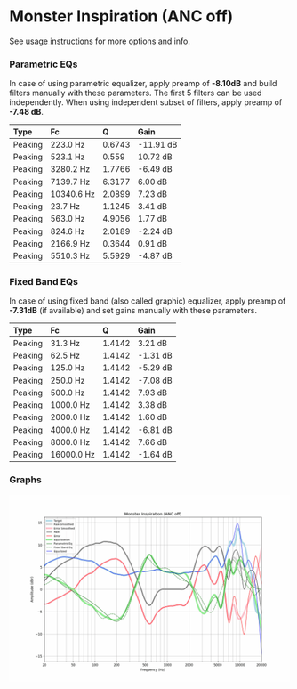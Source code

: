 # Monster Inspiration (ANC off)
See [usage instructions](https://github.com/jaakkopasanen/AutoEq#usage) for more options and info.

### Parametric EQs
In case of using parametric equalizer, apply preamp of **-8.10dB** and build filters manually
with these parameters. The first 5 filters can be used independently.
When using independent subset of filters, apply preamp of **-7.48 dB**.

| Type    | Fc         |      Q | Gain      |
|:--------|:-----------|:-------|:----------|
| Peaking | 223.0 Hz   | 0.6743 | -11.91 dB |
| Peaking | 523.1 Hz   | 0.559  | 10.72 dB  |
| Peaking | 3280.2 Hz  | 1.7766 | -6.49 dB  |
| Peaking | 7139.7 Hz  | 6.3177 | 6.00 dB   |
| Peaking | 10340.6 Hz | 2.0899 | 7.23 dB   |
| Peaking | 23.7 Hz    | 1.1245 | 3.41 dB   |
| Peaking | 563.0 Hz   | 4.9056 | 1.77 dB   |
| Peaking | 824.6 Hz   | 2.0189 | -2.24 dB  |
| Peaking | 2166.9 Hz  | 0.3644 | 0.91 dB   |
| Peaking | 5510.3 Hz  | 5.5929 | -4.87 dB  |

### Fixed Band EQs
In case of using fixed band (also called graphic) equalizer, apply preamp of **-7.31dB**
(if available) and set gains manually with these parameters.

| Type    | Fc         |      Q | Gain     |
|:--------|:-----------|:-------|:---------|
| Peaking | 31.3 Hz    | 1.4142 | 3.21 dB  |
| Peaking | 62.5 Hz    | 1.4142 | -1.31 dB |
| Peaking | 125.0 Hz   | 1.4142 | -5.29 dB |
| Peaking | 250.0 Hz   | 1.4142 | -7.08 dB |
| Peaking | 500.0 Hz   | 1.4142 | 7.93 dB  |
| Peaking | 1000.0 Hz  | 1.4142 | 3.38 dB  |
| Peaking | 2000.0 Hz  | 1.4142 | 1.60 dB  |
| Peaking | 4000.0 Hz  | 1.4142 | -6.81 dB |
| Peaking | 8000.0 Hz  | 1.4142 | 7.66 dB  |
| Peaking | 16000.0 Hz | 1.4142 | -1.64 dB |

### Graphs
![](./Monster%20Inspiration%20(ANC%20off).png)